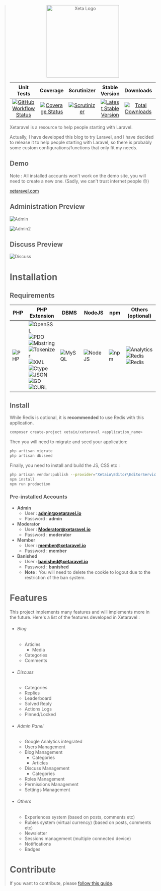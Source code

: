 
> <p align="center">
>   <img src="https://user-images.githubusercontent.com/8210023/166291618-ee2e2cca-3501-4f29-892f-de946e927f0f.png" alt="Xeta Logo" height="230"/>
> </p>
>
>
> |Unit Tests|Coverage|Scrutinizer|Stable Version|Downloads|Laravel|License|
> |:------:|:-------:|:------:|:-------:|:------:|:-------:|:-------:|
> |[![GitHub Workflow Status](https://img.shields.io/github/actions/workflow/status/XetaIO/Xetaravel/tests.yml?style=flat-square)](https://github.com/XetaIO/Xetaravel/actions/workflows/tests.yml)|[![Coverage Status](https://img.shields.io/codecov/c/github/XetaIO/Xetaravel?style=flat-square)](https://app.codecov.io/gh/XetaIO/Xetaravel)|[![Scrutinizer](https://img.shields.io/scrutinizer/g/XetaIO/Xetaravel.svg?style=flat-square)](https://scrutinizer-ci.com/g/XetaIO/Xetaravel)|[![Latest Stable Version](https://img.shields.io/packagist/v/XetaIO/Xetaravel.svg?style=flat-square)](https://packagist.org/packages/xetaio/xetaravel)|[![Total Downloads](https://img.shields.io/packagist/dt/xetaio/xetaravel.svg?style=flat-square)](https://packagist.org/packages/xetaio/xetaravel)|[![Laravel 9.0](https://img.shields.io/badge/Laravel-9.0-f4645f.svg?style=flat-square)](http://laravel.com)|[![License](https://img.shields.io/badge/license-MIT-brightgreen.svg?style=flat-square)](https://github.com/XetaIO/Xetaravel/blob/master/LICENSE)|
>
> Xetaravel is a resource to help people starting with Laravel.
>
> Actually, I have developed this blog to try Laravel, and I have decided to release it to help people starting with Laravel, so there is probably some custom configurations/functions that only fit my needs.
>
> ## Demo
> Note : All installed accounts won't work on the demo site, you will need to create a new one. (Sadly, we can't trust internet people :frowning_face:)
>
> [xetaravel.com](https://xetaravel.com)
>
> ## Administration Preview
> ![Admin](https://user-images.githubusercontent.com/8210023/220206696-98c7d503-0a87-47cb-9a5d-8f704c709010.png)
>
> ![Admin2](https://user-images.githubusercontent.com/8210023/220206856-297b15ce-a067-4eec-8deb-9fa09988b8bd.png)
>
> ## Discuss Preview
> ![Discuss](https://user-images.githubusercontent.com/8210023/220207034-0c6b01dc-8257-4a36-91a2-c54d9cc40798.png)
>
> # Installation
> ## Requirements
>
> |PHP|PHP Extension|DBMS|NodeJS|npm|Others (optional)
> |---|---|---|---|---|---|
> |![PHP](https://img.shields.io/badge/PHP->=8.1-0e7fbf.svg?style=flat-square)|![OpenSSL](https://img.shields.io/badge/PHP%20ext-OpenSSL-44CB12.svg?style=flat-square)<br>![PDO](https://img.shields.io/badge/PHP%20ext-PDO-44CB12.svg?style=flat-square)<br>![Mbstring](https://img.shields.io/badge/PHP%20ext-Mbstring-44CB12.svg?style=flat-square)<br>![Tokenizer](https://img.shields.io/badge/PHP%20ext-Tokenizer-44CB12.svg?style=flat-square)<br>![XML](https://img.shields.io/badge/PHP%20ext-XML-44CB12.svg?style=flat-square)<br>![Ctype](https://img.shields.io/badge/PHP%20ext-Ctype-44CB12.svg?style=flat-square)<br>![JSON](https://img.shields.io/badge/PHP%20ext-JSON-44CB12.svg?style=flat-square)<br>![GD](https://img.shields.io/badge/PHP%20ext-GD-44CB12.svg?style=flat-square)<br>![CURL](https://img.shields.io/badge/PHP%20ext-CURL-44CB12.svg?style=flat-square)|![MySQL](https://img.shields.io/badge/MySQL->=8.0-44CB12.svg?style=flat-square)|![NodeJS](https://img.shields.io/badge/NodeJS->=8-44CB12.svg?style=flat-square)|![npm](https://img.shields.io/badge/npm->=5.6-44CB12.svg?style=flat-square)|![Analytics](https://img.shields.io/badge/Google-Analytics-44CB12.svg?style=flat-square)<br>![Redis](https://img.shields.io/badge/Redis-Server-44CB12.svg?style=flat-square)<br>![Redis](https://img.shields.io/badge/Redis-PHPRedis-44CB12.svg?style=flat-square)
>
> ## Install
> While Redis is optional, it is **recommended** to use Redis with this application.
> ```bash
> composer create-project xetaio/xetaravel <application_name>
> ```
> Then you will need to migrate and seed your application:
> ```bash
> php artisan migrate
> php artisan db:seed
> ```
> Finally, you need to install and build the JS, CSS etc :
> ```bash
> php artisan vendor:publish --provider="Xetaio\Editor\EditorServiceProvider"
> npm install
> npm run production
> ```
>
>
> ### Pre-installed Accounts
> * **Admin**
>   * User : **admin@xetaravel.io**
>   * Password : **admin**
> * **Moderator**
>   * User : **Moderator@xetaravel.io**
>   * Password : **moderator**
> * **Member**
>   * User : **member@xetaravel.io**
>   * Password : **member**
> * **Banished**
>   * User : **banished@xetaravel.io**
>   * Password : **banished**
>   * **Note** : You will need to delete the cookie to logout due to the restriction of the ban system.
>
> # Features
> This project implements many features and will implements more in the future. Here's a list of the features developed in Xetaravel :
>
> * ###### Blog
>     * Articles
>         * Media
>     * Categories
>     * Comments
>
> * ###### Discuss
>     * Categories
>     * Replies
>     * Leaderboard
>     * Solved Reply
>     * Actions Logs
>     * Pinned/Locked
>
> * ###### Admin Panel
>     * Google Analytics integrated
>     * Users Management
>     * Blog Management
>         * Categories
>         * Articles
>     * Discuss Management
>         * Categories
>     * Roles Management
>     * Permissions Management
>     * Settings Management
>
> * ###### Others
>     * Experiences system (based on posts, comments etc)
>     * Rubies system (virtual currency) (based on posts, comments etc)
>     * Newsletter
>     * Sessions management (multiple connected device)
>     * Notifications
>     * Badges
>
> # Contribute
> If you want to contribute, please [follow this guide](https://github.com/XetaIO/Xetaravel/blob/master/.github/CONTRIBUTING.md).
